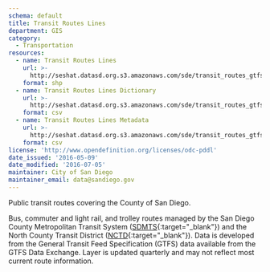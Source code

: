 ```yaml
---
schema: default
title: Transit Routes Lines
department: GIS
category:
  - Transportation
resources:
  - name: Transit Routes Lines
    url: >-
      http://seshat.datasd.org.s3.amazonaws.com/sde/transit_routes_gtfs/CITY.TRANSIT_ROUTES_GTFS_datasd.zip
    format: shp
  - name: Transit Routes Lines Dictionary
    url: >-
      http://seshat.datasd.org.s3.amazonaws.com/sde/transit_routes_gtfs/transit_routes_dictionary_datasd.csv
    format: csv
  - name: Transit Routes Lines Metadata
    url: >-
      http://seshat.datasd.org.s3.amazonaws.com/sde/transit_routes_gtfs/CITY.TRANSIT_ROUTES_GTFS_metadata_datasd.csv
    format: csv
license: 'http://www.opendefinition.org/licenses/odc-pddl'
date_issued: '2016-05-09'
date_modified: '2016-07-05'
maintainer: City of San Diego
maintainer_email: data@sandiego.gov
---
```

Public transit routes covering the County of San Diego.
<!--more-->
Bus, commuter and light rail, and trolley routes managed by the San Diego
County Metropolitan Transit System ([SDMTS]('https://www.sdmts.com/'){:target="_blank"})
and the North County Transit District ([NCTD](http://www.gonctd.com/){:target="_blank"}).
Data is developed from the General Transit Feed Specification (GTFS) data
available from the GTFS Data Exchange. Layer is updated quarterly and
may not reflect most current route information.
